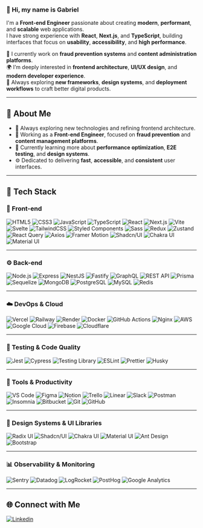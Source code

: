 ### 👋 Hi, my name is Gabriel

I'm a **Front-end Engineer** passionate about creating **modern**, **performant**, and **scalable** web applications.  
I have strong experience with **React**, **Next.js**, and **TypeScript**, building interfaces that focus on **usability**, **accessibility**, and **high performance**.  

💼 I currently work on **fraud prevention systems** and **content administration platforms**.  
🌍 I’m deeply interested in **frontend architecture**, **UI/UX design**, and **modern developer experience**.  
🚀 Always exploring **new frameworks**, **design systems**, and **deployment workflows** to craft better digital products.

---

## 🧠 About Me

- 🤔 Always exploring new technologies and refining frontend architecture.  
- 💼 Working as a **Front-end Engineer**, focused on **fraud prevention** and **content management platforms**.  
- 🌱 Currently learning more about **performance optimization**, **E2E testing**, and **design systems**.  
- ⚙️ Dedicated to delivering **fast**, **accessible**, and **consistent** user interfaces.  

---

## 🧩 Tech Stack

### 🎨 Front-end

![HTML5](https://img.shields.io/badge/-HTML5-333333?style=flat&logo=html5)
![CSS3](https://img.shields.io/badge/-CSS3-333333?style=flat&logo=css3&logoColor=1572B6)
![JavaScript](https://img.shields.io/badge/-JavaScript-333333?style=flat&logo=javascript)
![TypeScript](https://img.shields.io/badge/-TypeScript-333333?style=flat&logo=typescript)
![React](https://img.shields.io/badge/-React-333333?style=flat&logo=react)
![Next.js](https://img.shields.io/badge/-Next.js-333333?style=flat&logo=next.js)
![Vite](https://img.shields.io/badge/-Vite-333333?style=flat&logo=vite)
![Svelte](https://img.shields.io/badge/-Svelte-333333?style=flat&logo=svelte)
![TailwindCSS](https://img.shields.io/badge/-TailwindCSS-333333?style=flat&logo=tailwind-css)
![Styled Components](https://img.shields.io/badge/-Styled%20Components-333333?style=flat&logo=styled-components)
![Sass](https://img.shields.io/badge/-Sass-333333?style=flat&logo=sass)
![Redux](https://img.shields.io/badge/-Redux-333333?style=flat&logo=redux)
![Zustand](https://img.shields.io/badge/-Zustand-333333?style=flat&logo=zustand)
![React Query](https://img.shields.io/badge/-React%20Query-333333?style=flat&logo=react-query)
![Axios](https://img.shields.io/badge/-Axios-333333?style=flat&logo=axios)
![Framer Motion](https://img.shields.io/badge/-Framer%20Motion-333333?style=flat&logo=framer)
![Shadcn/UI](https://img.shields.io/badge/-shadcn/ui-333333?style=flat&logo=radixui)
![Chakra UI](https://img.shields.io/badge/-Chakra%20UI-333333?style=flat&logo=chakraui)
![Material UI](https://img.shields.io/badge/-Material%20UI-333333?style=flat&logo=mui)

---

### ⚙️ Back-end

![Node.js](https://img.shields.io/badge/-Node.js-333333?style=flat&logo=node.js)
![Express](https://img.shields.io/badge/-Express-333333?style=flat&logo=express)
![NestJS](https://img.shields.io/badge/-NestJS-333333?style=flat&logo=nestjs)
![Fastify](https://img.shields.io/badge/-Fastify-333333?style=flat&logo=fastify)
![GraphQL](https://img.shields.io/badge/-GraphQL-333333?style=flat&logo=graphql)
![REST API](https://img.shields.io/badge/-REST%20API-333333?style=flat&logo=postman)
![Prisma](https://img.shields.io/badge/-Prisma-333333?style=flat&logo=prisma)
![Sequelize](https://img.shields.io/badge/-Sequelize-333333?style=flat&logo=sequelize)
![MongoDB](https://img.shields.io/badge/-MongoDB-333333?style=flat&logo=mongodb)
![PostgreSQL](https://img.shields.io/badge/-PostgreSQL-333333?style=flat&logo=postgresql)
![MySQL](https://img.shields.io/badge/-MySQL-333333?style=flat&logo=mysql)
![Redis](https://img.shields.io/badge/-Redis-333333?style=flat&logo=redis)

---

### ☁️ DevOps & Cloud

![Vercel](https://img.shields.io/badge/-Vercel-333333?style=flat&logo=vercel)
![Railway](https://img.shields.io/badge/-Railway-333333?style=flat&logo=railway)
![Render](https://img.shields.io/badge/-Render-333333?style=flat&logo=render)
![Docker](https://img.shields.io/badge/-Docker-333333?style=flat&logo=docker)
![GitHub Actions](https://img.shields.io/badge/-GitHub%20Actions-333333?style=flat&logo=githubactions)
![Nginx](https://img.shields.io/badge/-Nginx-333333?style=flat&logo=nginx)
![AWS](https://img.shields.io/badge/-AWS-333333?style=flat&logo=amazonaws)
![Google Cloud](https://img.shields.io/badge/-Google%20Cloud-333333?style=flat&logo=googlecloud)
![Firebase](https://img.shields.io/badge/-Firebase-333333?style=flat&logo=firebase)
![Cloudflare](https://img.shields.io/badge/-Cloudflare-333333?style=flat&logo=cloudflare)

---

### 🧪 Testing & Code Quality

![Jest](https://img.shields.io/badge/-Jest-333333?style=flat&logo=jest)
![Cypress](https://img.shields.io/badge/-Cypress-333333?style=flat&logo=cypress)
![Testing Library](https://img.shields.io/badge/-Testing%20Library-333333?style=flat&logo=testing-library)
![ESLint](https://img.shields.io/badge/-ESLint-333333?style=flat&logo=eslint)
![Prettier](https://img.shields.io/badge/-Prettier-333333?style=flat&logo=prettier)
![Husky](https://img.shields.io/badge/-Husky-333333?style=flat&logo=husky)

---

### 🧰 Tools & Productivity

![VS Code](https://img.shields.io/badge/-VS%20Code-333333?style=flat&logo=visual-studio-code)
![Figma](https://img.shields.io/badge/-Figma-333333?style=flat&logo=figma)
![Notion](https://img.shields.io/badge/-Notion-333333?style=flat&logo=notion)
![Trello](https://img.shields.io/badge/-Trello-333333?style=flat&logo=trello)
![Linear](https://img.shields.io/badge/-Linear-333333?style=flat&logo=linear)
![Slack](https://img.shields.io/badge/-Slack-333333?style=flat&logo=slack)
![Postman](https://img.shields.io/badge/-Postman-333333?style=flat&logo=postman)
![Insomnia](https://img.shields.io/badge/-Insomnia-333333?style=flat&logo=insomnia)
![Bitbucket](https://img.shields.io/badge/-Bitbucket-333333?style=flat&logo=bitbucket)
![Git](https://img.shields.io/badge/-Git-333333?style=flat&logo=git)
![GitHub](https://img.shields.io/badge/-GitHub-333333?style=flat&logo=github)

---

### 🧱 Design Systems & UI Libraries

![Radix UI](https://img.shields.io/badge/-Radix%20UI-333333?style=flat&logo=radixui)
![Shadcn/UI](https://img.shields.io/badge/-shadcn/ui-333333?style=flat&logo=radixui)
![Chakra UI](https://img.shields.io/badge/-Chakra%20UI-333333?style=flat&logo=chakraui)
![Material UI](https://img.shields.io/badge/-Material%20UI-333333?style=flat&logo=mui)
![Ant Design](https://img.shields.io/badge/-Ant%20Design-333333?style=flat&logo=antdesign)
![Bootstrap](https://img.shields.io/badge/-Bootstrap-333333?style=flat&logo=bootstrap)

---

### 📊 Observability & Monitoring

![Sentry](https://img.shields.io/badge/-Sentry-333333?style=flat&logo=sentry)
![Datadog](https://img.shields.io/badge/-Datadog-333333?style=flat&logo=datadog)
![LogRocket](https://img.shields.io/badge/-LogRocket-333333?style=flat&logo=logrocket)
![PostHog](https://img.shields.io/badge/-PostHog-333333?style=flat&logo=posthog)
![Google Analytics](https://img.shields.io/badge/-Google%20Analytics-333333?style=flat&logo=googleanalytics)

---

## 🌐 Connect with Me

[![Linkedin](https://img.shields.io/badge/-Gabriel%20Leandro-blue?style=flat-square&logo=Linkedin&logoColor=white&link=https://linkedin.com/in/gabrielleandrob)](https://linkedin.com/in/gabrielleandrob)
